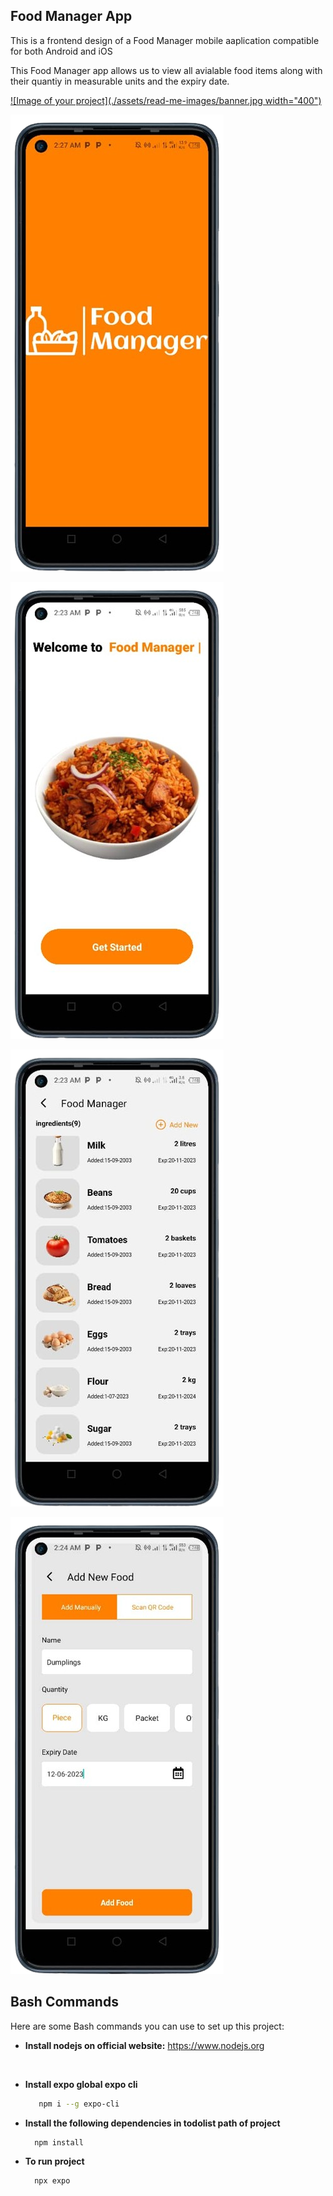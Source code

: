 ## Food Manager App

This is a frontend design of a Food Manager mobile aaplication compatible for both Android and iOS
<br/>

This Food Manager app allows us to view all avialable food items along with their quantiy in measurable units and the expiry date.

[![Image of your project](./assets/read-me-images/banner.jpg  width="400")](#)


[![Image of your project](./assets/read-me-images/img1.png)](#)

[![Image of your project](./assets/read-me-images/img2.png)](#)


[![Image of your project](./assets/read-me-images/img3.png)](#)


[![Image of your project](./assets/read-me-images/img4.png)](#)


## Bash Commands

Here are some Bash commands you can use to set up this project:

* **Install nodejs on official website:** https://www.nodejs.org

<br/>

* **Install expo global expo cli**
  ```bash
     npm i --g expo-cli

* **Install the following dependencies in todolist path of project**
  ```bash
    npm install

* **To run project**
  ```bash
    npx expo
